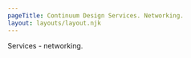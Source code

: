 ```yaml
---
pageTitle: Continuum Design Services. Networking.
layout: layouts/layout.njk
---
```


Services - networking.
